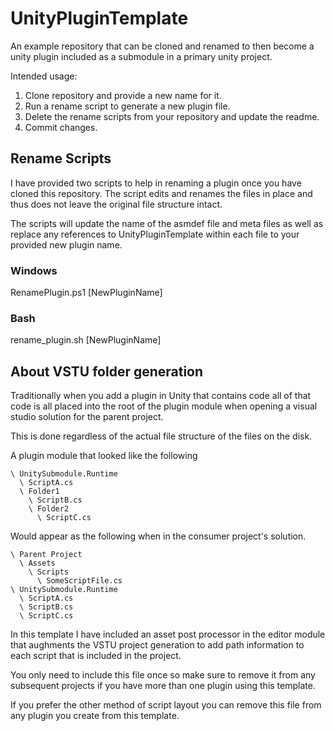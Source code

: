 # UnityPluginTemplate
An example repository that can be cloned and renamed to then become a unity plugin included as a submodule in a primary unity project.

Intended usage:
1. Clone repository and provide a new name for it.
1. Run a rename script to generate a new plugin file.
1. Delete the rename scripts from your repository and update the readme.
1. Commit changes.

## Rename Scripts
I have provided two scripts to help in renaming a plugin once you have cloned this repository. The script edits and renames the files in place and thus does not leave the original file structure intact.

The scripts will update the name of the asmdef file and meta files as well as replace any references to UnityPluginTemplate  within each file to your provided new plugin name.

### Windows
RenamePlugin.ps1 [NewPluginName]

### Bash
rename_plugin.sh [NewPluginName]


## About VSTU folder generation
Traditionally when you add a plugin in Unity that contains code all of that code is all placed into the root of the plugin module when opening a visual studio solution for the parent project.

This is done regardless of the actual file structure of the files on the disk.

A plugin module that looked like the following
```
\ UnitySubmodule.Runtime
  \ ScriptA.cs
  \ Folder1
    \ ScriptB.cs
    \ Folder2
      \ ScriptC.cs
```

Would appear as the following when in the consumer project's solution.
```
\ Parent Project
  \ Assets
    \ Scripts
      \ SomeScriptFile.cs
\ UnitySubmodule.Runtime
  \ ScriptA.cs
  \ ScriptB.cs
  \ ScriptC.cs
```

In this template I have included an asset post processor in the editor module that aughments the VSTU project generation to add path information to each script that is included in the project.

You only need to include this file once so make sure to remove it from any subsequent projects if you have more than one plugin using this template.

If you prefer the other method of script layout you can remove this file from any plugin you create from this template.

